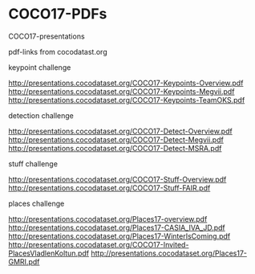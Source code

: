 # COCO17-PDFs
COCO17-presentations

pdf-links from cocodatast.org

keypoint challenge

http://presentations.cocodataset.org/COCO17-Keypoints-Overview.pdf
http://presentations.cocodataset.org/COCO17-Keypoints-Megvii.pdf
http://presentations.cocodataset.org/COCO17-Keypoints-TeamOKS.pdf

detection challenge

http://presentations.cocodataset.org/COCO17-Detect-Overview.pdf
http://presentations.cocodataset.org/COCO17-Detect-Megvii.pdf
http://presentations.cocodataset.org/COCO17-Detect-MSRA.pdf

stuff challenge

http://presentations.cocodataset.org/COCO17-Stuff-Overview.pdf
http://presentations.cocodataset.org/COCO17-Stuff-FAIR.pdf

places challenge

http://presentations.cocodataset.org/Places17-overview.pdf
http://presentations.cocodataset.org/Places17-CASIA_IVA_JD.pdf
http://presentations.cocodataset.org/Places17-WinterIsComing.pdf
http://presentations.cocodataset.org/COCO17-Invited-PlacesVladlenKoltun.pdf
http://presentations.cocodataset.org/Places17-GMRI.pdf


